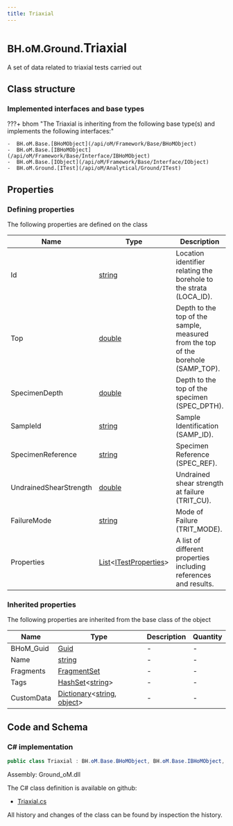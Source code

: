 ```yaml
---
title: Triaxial
---
```


# <small>BH.oM.Ground.</small>**Triaxial**

A set of data related to triaxial tests carried out

## Class structure

### Implemented interfaces and base types

???+ bhom "The Triaxial is inheriting from the following base type(s) and implements the following interfaces:"

    -  BH.oM.Base.[BHoMObject](/api/oM/Framework/Base/BHoMObject)
    -  BH.oM.Base.[IBHoMObject](/api/oM/Framework/Base/Interface/IBHoMObject)
    -  BH.oM.Base.[IObject](/api/oM/Framework/Base/Interface/IObject)
    -  BH.oM.Ground.[ITest](/api/oM/Analytical/Ground/ITest)


## Properties



### Defining properties

The following properties are defined on the class

| Name             | Type             | Description      | Quantity         |
|------------------|------------------|------------------|------------------|
| Id | [string](https://learn.microsoft.com/en-us/dotnet/api/System.String?view=netstandard-2.0) | Location identifier relating the borehole to the strata (LOCA_ID). | - |
| Top | [double](https://learn.microsoft.com/en-us/dotnet/api/System.Double?view=netstandard-2.0) | Depth to the top of the sample, measured from the top of the borehole (SAMP_TOP). | [Length](/api/oM/Dimensional/Quantities/Attributes/Length) [m] |
| SpecimenDepth | [double](https://learn.microsoft.com/en-us/dotnet/api/System.Double?view=netstandard-2.0) | Depth to the top of the specimen (SPEC_DPTH). | [Length](/api/oM/Dimensional/Quantities/Attributes/Length) [m] |
| SampleId | [string](https://learn.microsoft.com/en-us/dotnet/api/System.String?view=netstandard-2.0) | Sample Identification (SAMP_ID). | - |
| SpecimenReference | [string](https://learn.microsoft.com/en-us/dotnet/api/System.String?view=netstandard-2.0) | Specimen Reference (SPEC_REF). | - |
| UndrainedShearStrength | [double](https://learn.microsoft.com/en-us/dotnet/api/System.Double?view=netstandard-2.0) | Undrained shear strength at failure (TRIT_CU). | [Pressure](/api/oM/Dimensional/Quantities/Attributes/Pressure) [Pa] |
| FailureMode | [string](https://learn.microsoft.com/en-us/dotnet/api/System.String?view=netstandard-2.0) | Mode of Failure (TRIT_MODE). | - |
| Properties | [List](https://learn.microsoft.com/en-us/dotnet/api/System.Collections.Generic.List-1?view=netstandard-2.0)&lt;[ITestProperties](/api/oM/Analytical/Ground/ITestProperties/ITestProperties)&gt; | A list of different properties including references and results. | - |


### Inherited properties
The following properties are inherited from the base class of the object

| Name             | Type             | Description      | Quantity         |
|------------------|------------------|------------------|------------------|
| BHoM_Guid | [Guid](https://learn.microsoft.com/en-us/dotnet/api/System.Guid?view=netstandard-2.0) | - | - |
| Name | [string](https://learn.microsoft.com/en-us/dotnet/api/System.String?view=netstandard-2.0) | - | - |
| Fragments | [FragmentSet](/api/oM/Framework/Base/FragmentSet) | - | - |
| Tags | [HashSet](https://learn.microsoft.com/en-us/dotnet/api/System.Collections.Generic.HashSet-1?view=netstandard-2.0)&lt;[string](https://learn.microsoft.com/en-us/dotnet/api/System.String?view=netstandard-2.0)&gt; | - | - |
| CustomData | [Dictionary](https://learn.microsoft.com/en-us/dotnet/api/System.Collections.Generic.Dictionary-2?view=netstandard-2.0)&lt;[string](https://learn.microsoft.com/en-us/dotnet/api/System.String?view=netstandard-2.0), [object](https://learn.microsoft.com/en-us/dotnet/api/System.Object?view=netstandard-2.0)&gt; | - | - |


## Code and Schema

### C# implementation

``` C# title="C#"
public class Triaxial : BH.oM.Base.BHoMObject, BH.oM.Base.IBHoMObject, BH.oM.Base.IObject, BH.oM.Ground.ITest
```

Assembly: Ground_oM.dll

The C# class definition is available on github:

- [Triaxial.cs](https://github.com/BHoM/BHoM/blob/develop/Ground_oM/Triaxial.cs)

All history and changes of the class can be found by inspection the history.
